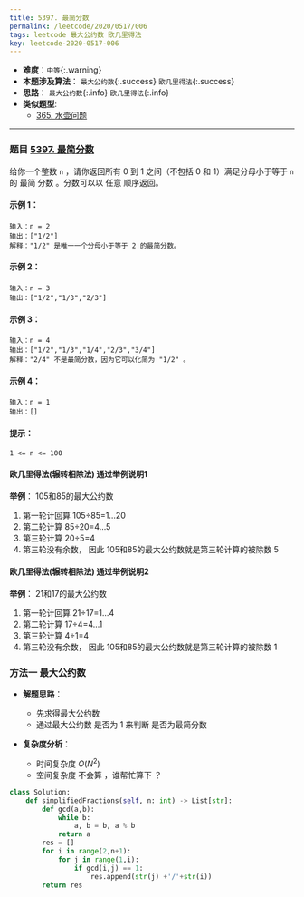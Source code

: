 ```yaml
---
title: 5397. 最简分数
permalink: /leetcode/2020/0517/006
tags: leetcode 最大公约数 欧几里得法
key: leetcode-2020-0517-006
---
```

- __难度__：`中等`{:.warning}
- __本题涉及算法__： `最大公约数`{:.success}  `欧几里得法`{:.success}
- __思路__： `最大公约数`{:.info}  `欧几里得法`{:.info}
- __类似题型__:
  - [365. 水壶问题](/leetcode/2020/0321/005)

---

### 题目 [5397. 最简分数](https://leetcode-cn.com/contest/biweekly-contest-26/problems/simplified-fractions/)
给你一个整数 `n` ，请你返回所有 0 到 1 之间（不包括 0 和 1）满足分母小于等于  `n` 的 最简 分数 。分数可以以 任意 顺序返回。

#### 示例 1：
```
输入：n = 2
输出：["1/2"]
解释："1/2" 是唯一一个分母小于等于 2 的最简分数。
```
#### 示例 2：
```
输入：n = 3
输出：["1/2","1/3","2/3"]
```
#### 示例 3：
```
输入：n = 4
输出：["1/2","1/3","1/4","2/3","3/4"]
解释："2/4" 不是最简分数，因为它可以化简为 "1/2" 。
```
#### 示例 4：
```
输入：n = 1
输出：[]
```

#### 提示：
```
1 <= n <= 100
```

#### 欧几里得法(辗转相除法) 通过举例说明1
**举例**： 105和85的最大公约数
1. 第一轮计回算 105÷85=1...20
2. 第二轮计算 85÷20=4...5
3. 第三轮计算 20÷5=4
4. 第三轮没有余数， 因此 105和85的最大公约数就是第三轮计算的被除数 5


#### 欧几里得法(辗转相除法) 通过举例说明2
**举例**： 21和17的最大公约数
1. 第一轮计回算 21÷17=1...4
2. 第二轮计算 17÷4=4...1
3. 第三轮计算 4÷1=4
4. 第三轮没有余数， 因此 105和85的最大公约数就是第三轮计算的被除数 1

### 方法一 最大公约数
- __解题思路__：
  - 先求得最大公约数
  - 通过最大公约数 是否为 1 来判断 是否为最简分数

- __复杂度分析__：
  - 时间复杂度 $O(N^2)$
  - 空间复杂度 不会算 ，谁帮忙算下 ？

```python
class Solution:
    def simplifiedFractions(self, n: int) -> List[str]:
        def gcd(a,b):
            while b:
                a, b = b, a % b
            return a
        res = []
        for i in range(2,n+1):
            for j in range(1,i):
                if gcd(i,j) == 1:
                    res.append(str(j) +'/'+str(i))
        return res
```
